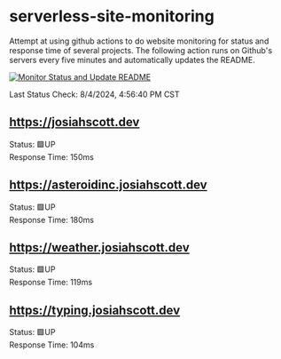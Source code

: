 # serverless-site-monitoring
Attempt at using github actions to do website monitoring for status and response time of several projects. The following action runs on Github's servers every five minutes and automatically updates the README.  

[![Monitor Status and Update README](https://github.com/JosiahSco/serverless-site-monitoring/actions/workflows/monitor.yaml/badge.svg)](https://github.com/JosiahSco/serverless-site-monitoring/actions/workflows/monitor.yaml)

Last Status Check: 8/4/2024, 4:56:40 PM CST

## https://josiahscott.dev
Status: 🟩UP  
Response Time: 150ms

## https://asteroidinc.josiahscott.dev
Status: 🟩UP  
Response Time: 180ms

## https://weather.josiahscott.dev
Status: 🟩UP  
Response Time: 119ms

## https://typing.josiahscott.dev
Status: 🟩UP  
Response Time: 104ms

